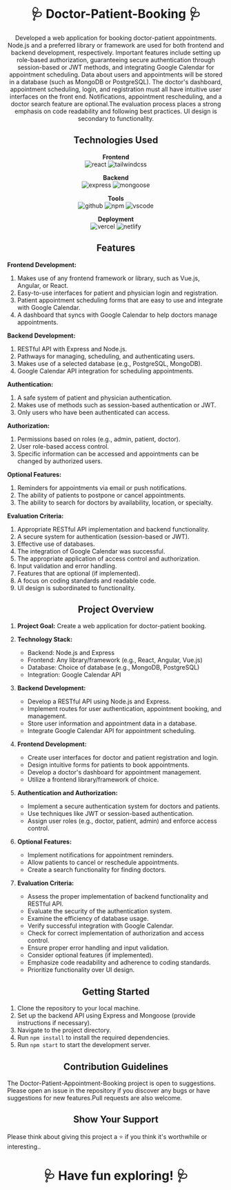 <h1 align="center">🩺 Doctor-Patient-Booking 🩺</h1>

<p align="center">
Developed a web application for booking doctor-patient appointments.  Node.js and a preferred library or framework are used for both frontend and backend development, respectively.  Important features include setting up role-based authorization, guaranteeing secure authentication through session-based or JWT methods, and integrating Google Calendar for appointment scheduling.  Data about users and appointments will be stored in a database (such as MongoDB or PostgreSQL).  The doctor's dashboard, appointment scheduling, login, and registration must all have intuitive user interfaces on the front end.  Notifications, appointment rescheduling, and a doctor search feature are optional.The evaluation process places a strong emphasis on code readability and following best practices.  UI design is secondary to functionality.
</p>

<h2 align="center">Technologies Used</h2>

<p align="center">
  <b>Frontend</b><br>
  <img src="https://img.shields.io/badge/react-%23323330.svg?style=for-the-badge&logo=react&logoColor=%23F7DF1E" alt="react">
  <img src="https://img.shields.io/badge/tailwindcss-%2338B2AC.svg?style=for-the-badge&logo=tailwind-css&logoColor=white" alt="tailwindcss">
</p>

<p align="center">
  <b>Backend</b><br>
  <img src="https://img.shields.io/badge/expressjs-%777BB4.svg?style=for-the-badge&logo=express.js&logoColor=white" alt="express">
  <img src="https://img.shields.io/badge/mongoose-%2300f.svg?style=for-the-badge&logo=mongoose&logoColor=white" alt="mongoose">
</p>

<p align="center">
  <b>Tools</b><br>
  <img src="https://img.shields.io/badge/GitHub-100000?style=for-the-badge&logo=github&logoColor=white" alt="github">
  <img src="https://img.shields.io/badge/NPM-%23000000.svg?style=for-the-badge&logo=npm&logoColor=white" alt="npm">
  <img src="https://img.shields.io/badge/Visual%20Studio-5C2D91.svg?style=for-the-badge&logo=visual-studio&logoColor=white" alt="vscode">
</p>

<p align="center">
  <b>Deployment</b><br>
  <img src="https://img.shields.io/badge/vercel-%23000000.svg?style=for-the-badge&logo=vercel&logoColor=white" alt="vercel">
  <img src="https://img.shields.io/badge/netlify-%23000000.svg?style=for-the-badge&logo=netlify&logoColor=#00C7B7" alt="netlify">
</p>

<h2 align="center">Features</h2>

**Frontend Development:**
1. Makes use of any frontend framework or library, such as Vue.js, Angular, or React.
2. Easy-to-use interfaces for patient and physician login and registration.
3. Patient appointment scheduling forms that are easy to use and integrate with Google Calendar.
4. A dashboard that syncs with Google Calendar to help doctors manage appointments.

**Backend Development:**
1. RESTful API with Express and Node.js.
2. Pathways for managing, scheduling, and authenticating users.
3. Makes use of a selected database (e.g., PostgreSQL, MongoDB).
4. Google Calendar API integration for scheduling appointments.

**Authentication:**
1. A safe system of patient and physician authentication.
2. Makes use of methods such as session-based authentication or JWT.
3. Only users who have been authenticated can access.

**Authorization:**
1. Permissions based on roles (e.g., admin, patient, doctor).
2. User role-based access control.
3. Specific information can be accessed and appointments can be changed by authorized users.

**Optional Features:**
1. Reminders for appointments via email or push notifications.
2. The ability of patients to postpone or cancel appointments.
3. The ability to search for doctors by availability, location, or specialty.

**Evaluation Criteria:**
1. Appropriate RESTful API implementation and backend functionality.
2. A secure system for authentication (session-based or JWT).
3. Effective use of databases.
4. The integration of Google Calendar was successful.
5. The appropriate application of access control and authorization.
6. Input validation and error handling.
7. Features that are optional (if implemented).
8. A focus on coding standards and readable code.
9. UI design is subordinated to functionality.

<h2 align="center">Project Overview</h2>

1. **Project Goal:** Create a web application for doctor-patient booking.

2. **Technology Stack:**
   - Backend: Node.js and Express
   - Frontend: Any library/framework (e.g., React, Angular, Vue.js)
   - Database: Choice of database (e.g., MongoDB, PostgreSQL)
   - Integration: Google Calendar API

3. **Backend Development:**
   - Develop a RESTful API using Node.js and Express.
   - Implement routes for user authentication, appointment booking, and management.
   - Store user information and appointment data in a database.
   - Integrate Google Calendar API for appointment scheduling.

4. **Frontend Development:**
   - Create user interfaces for doctor and patient registration and login.
   - Design intuitive forms for patients to book appointments.
   - Develop a doctor's dashboard for appointment management.
   - Utilize a frontend library/framework of choice.

5. **Authentication and Authorization:**
   - Implement a secure authentication system for doctors and patients.
   - Use techniques like JWT or session-based authentication.
   - Assign user roles (e.g., doctor, patient, admin) and enforce access control.

6. **Optional Features:**
   - Implement notifications for appointment reminders.
   - Allow patients to cancel or reschedule appointments.
   - Create a search functionality for finding doctors.

7. **Evaluation Criteria:**
   - Assess the proper implementation of backend functionality and RESTful API.
   - Evaluate the security of the authentication system.
   - Examine the efficiency of database usage.
   - Verify successful integration with Google Calendar.
   - Check for correct implementation of authorization and access control.
   - Ensure proper error handling and input validation.
   - Consider optional features (if implemented).
   - Emphasize code readability and adherence to coding standards.
   - Prioritize functionality over UI design.

<h2 align="center">Getting Started</h2>

1. Clone the repository to your local machine.
2. Set up the backend API using Express and Mongoose (provide instructions if necessary).
3. Navigate to the project directory.
4. Run `npm install` to install the required dependencies.
5. Run `npm start` to start the development server.

<h2 align="center">Contribution Guidelines</h2>

The Doctor-Patient-Appointment-Booking project is open to suggestions.  Please open an issue in the repository if you discover any bugs or have suggestions for new features.Pull requests are also welcome.

<h2 align="center">Show Your Support</h2>

Please think about giving this project a ⭐️ if you think it's worthwhile or interesting..

<h1 align="center">🩺 Have fun exploring! 🩺</h1>
